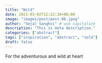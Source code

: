 ```yaml
---
title: "Wild"
date: 2021-03-02T12:22:34+06:00
image: "images/post/post-86.jpeg"
author: "Sejal Sanghvi" # use capitalize
description: "This is meta description."
categories: ["abstract"]
tags: ["inspiration", "abstract", "sold"]
draft: false
---
```

For the adventurous and wild at heart